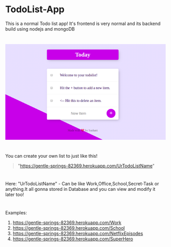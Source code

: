 # TodoList-App
This is a normal Todo list app! It's frontend is very normal and its backend build using nodejs and mongoDB
#
![GitHub Logo](/public/logo.png)
#
You can create your own list to just like this!
> "https://gentle-springs-82369.herokuapp.com/UrTodoListName"
#
Here: "UrTodoListName" - Can be like Work,Office,School,Secret-Task or anything.It all gonna stored in Database and you can view and modify it later too!
#
Examples: 
1. https://gentle-springs-82369.herokuapp.com/Work
2. https://gentle-springs-82369.herokuapp.com/School
3. https://gentle-springs-82369.herokuapp.com/NetflixEpisodes
4. https://gentle-springs-82369.herokuapp.com/SuperHero
